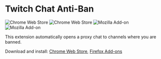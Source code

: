 # Twitch Chat Anti-Ban
![Chrome Web Store](https://img.shields.io/chrome-web-store/rating/ipnllhnoiiclnoonckahfcpahgehgdgb?label=chrome%20rating)
![Chrome Web Store](https://img.shields.io/chrome-web-store/users/ipnllhnoiiclnoonckahfcpahgehgdgb?label=chrome%20users)
![Mozilla Add-on](https://img.shields.io/amo/rating/twitch-chat-anti-ban?label=mozilla%20rating)
![Mozilla Add-on](https://img.shields.io/amo/users/twitch-chat-anti-ban?color=brightgreen&label=mozilla%20users)

This extension automatically opens a proxy chat to channels where you are banned.

Download and install: [Chrome Web Store](https://chrome.google.com/webstore/detail/twitch-chat-anti-ban/ipnllhnoiiclnoonckahfcpahgehgdgb), [Firefox Add-ons](https://addons.mozilla.org/en-US/firefox/addon/twitch-chat-anti-ban/)